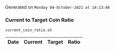 Generated on `Monday 04-October-2021 at 14:13:40`

### Current to Target Coin Ratio
`current_coin_ratio.sh`

Date|Current|Target|Ratio
---|---|---|---
